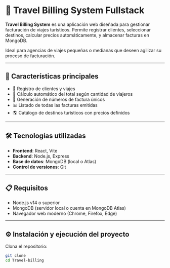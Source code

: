 # 🧾 Travel Billing System Fullstack

**Travel Billing System** es una aplicación web diseñada para gestionar facturación de viajes turísticos. Permite registrar clientes, seleccionar destinos, calcular precios automáticamente, y almacenar facturas en MongoDB.

Ideal para agencias de viajes pequeñas o medianas que deseen agilizar su proceso de facturación.

---

## 🚀 Características principales

- 📄 Registro de clientes y viajes
- 🧮 Cálculo automático del total según cantidad de viajeros
- 🔐 Generación de números de factura únicos
- 📊 Listado de todas las facturas emitidas
- 🌎 Catálogo de destinos turísticos con precios definidos

---

## 🛠️ Tecnologías utilizadas

- **Frontend**: React, Vite 
- **Backend**: Node.js, Express  
- **Base de datos**: MongoDB (local o Atlas)  
- **Control de versiones**: Git

---

## 📋 Requisitos

- Node.js v14 o superior  
- MongoDB (servidor local o cuenta en MongoDB Atlas)  
- Navegador web moderno (Chrome, Firefox, Edge)

---

## ⚙️ Instalación y ejecución del proyecto

Clona el repositorio:

```bash
git clone
cd Travel-billing
